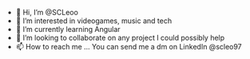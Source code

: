 - 👋 Hi, I’m @SCLeoo
- 👀 I’m interested in videogames, music and tech
- 🌱 I’m currently learning Angular
- 💞️ I’m looking to collaborate on any project I could possibly help
- 📫 How to reach me ... You can send me a dm on LinkedIn @scleo97

<!---
SCLeoo/SCLeoo is a ✨ special ✨ repository because its `README.md` (this file) appears on your GitHub profile.
You can click the Preview link to take a look at your changes.
--->
